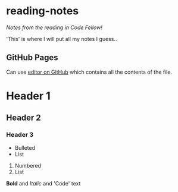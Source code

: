 # reading-notes
 
*Notes from the reading in Code Fellow!*

'This' is where I will put all my notes I guess..

## GitHub Pages
 Can use [editor on GitHub](https://github.com/ttray310/reading-notes/edit/main/README.md) which contains all the contents of the file.
 

 
 # Header 1
 ## Header 2
 ### Header 3
 
 - Bulleted
 - List

1. Numbered
2. List

**Bold** and _Italic_ and 'Code' text
